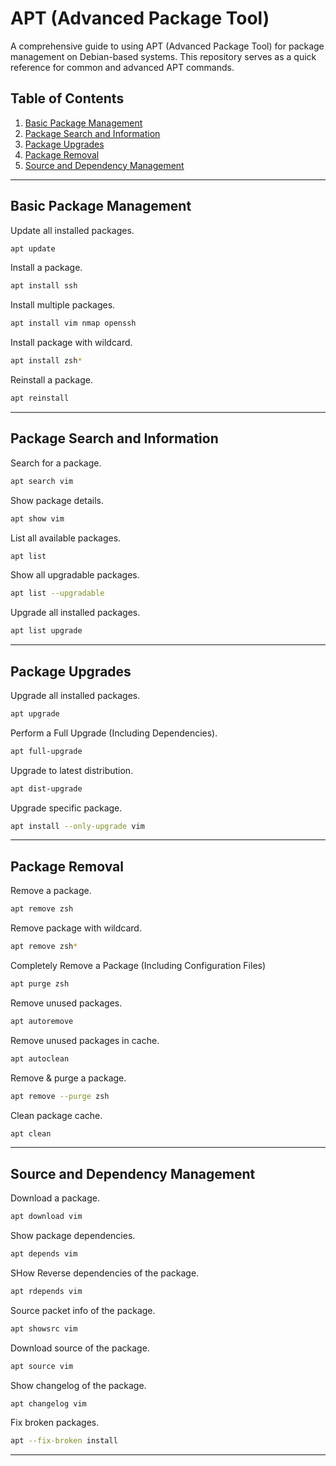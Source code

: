 # APT (Advanced Package Tool)

A comprehensive guide to using APT (Advanced Package Tool) for package management on Debian-based systems. This repository serves as a quick reference for common and advanced APT commands.

## Table of Contents
1. [Basic Package Management](#basic-package-management)
2. [Package Search and Information](#package-search-and-information)
3. [Package Upgrades](#package-upgrades)
4. [Package Removal](#package-removal)
5. [Source and Dependency Management](#source-and-dependency-management)

---

## Basic Package Management

Update all installed packages.
```bash
apt update
```

Install a package.
```bash
apt install ssh
```

Install multiple packages.
```bash
apt install vim nmap openssh
```

Install package with wildcard.
```bash
apt install zsh*
```

Reinstall a package.
```bash
apt reinstall
```

---

## Package Search and Information

Search for a package.
```bash
apt search vim
```

Show package details.
```bash
apt show vim
```

List all available packages.
```bash
apt list
```

Show all upgradable packages.
```bash
apt list --upgradable
```

Upgrade all installed packages.
```bash
apt list upgrade
```

---

## Package Upgrades 

Upgrade all installed packages.
```bash
apt upgrade
```

Perform a Full Upgrade (Including Dependencies).
```bash
apt full-upgrade
```

Upgrade to latest distribution.
```bash
apt dist-upgrade
```

Upgrade specific package.
```bash
apt install --only-upgrade vim
```

---

## Package Removal

Remove a package.
```bash
apt remove zsh
```

Remove package with wildcard.
```bash
apt remove zsh*
```

Completely Remove a Package (Including Configuration Files)
```bash
apt purge zsh
```

Remove unused packages.
```bash
apt autoremove
```

Remove unused packages in cache.
```bash
apt autoclean
```

Remove & purge a package.
```bash
apt remove --purge zsh
```

Clean package cache.
```bash
apt clean
```

---

## Source and Dependency Management

Download a package.
```bash
apt download vim
```

Show package dependencies.
```bash
apt depends vim
```

SHow Reverse dependencies of the package.
```bash
apt rdepends vim
```

Source packet info of the package.
```bash
apt showsrc vim
```

Download source of the package.
```bash
apt source vim
```

Show changelog of the package.
```bash
apt changelog vim
```

Fix broken packages.
```bash
apt --fix-broken install
```

---
